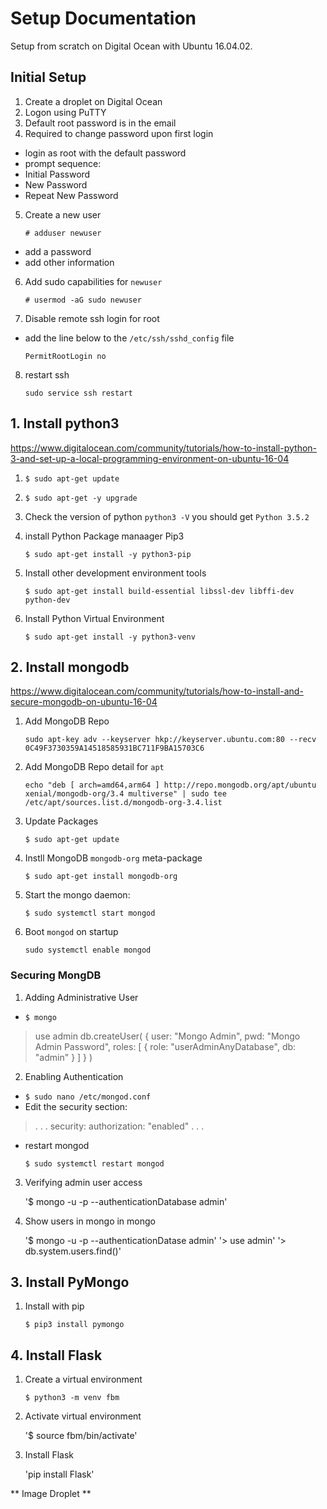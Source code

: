 # Setup Documentation
Setup from scratch on Digital Ocean with Ubuntu 16.04.02.

## Initial Setup
1. Create a droplet on Digital Ocean
2. Logon using PuTTY
3. Default root password is in the email
4. Required to change password upon first login
- login as root with the default password
- prompt sequence:
 - Initial Password
 - New Password
 - Repeat New Password
5. Create a new user

   `# adduser newuser`
- add a password
- add other information
6. Add sudo capabilities for `newuser`

   `# usermod -aG sudo newuser`
7. Disable remote ssh login for root
- add the line below to the `/etc/ssh/sshd_config` file

  `PermitRootLogin no`
8. restart ssh

   `sudo service ssh restart`

## 1. Install python3
https://www.digitalocean.com/community/tutorials/how-to-install-python-3-and-set-up-a-local-programming-environment-on-ubuntu-16-04
1. `$ sudo apt-get update`
2. `$ sudo apt-get -y upgrade`
3.  Check the version of python `python3 -V` 
    you should get `Python 3.5.2`
4. install Python Package manaager Pip3

   `$ sudo apt-get install -y python3-pip`
5. Install other development environment tools

   `$ sudo apt-get install build-essential libssl-dev libffi-dev python-dev`
6. Install Python Virtual Environment

   `$ sudo apt-get install -y python3-venv`

## 2. Install mongodb
https://www.digitalocean.com/community/tutorials/how-to-install-and-secure-mongodb-on-ubuntu-16-04
1. Add MongoDB Repo

   `sudo apt-key adv --keyserver hkp://keyserver.ubuntu.com:80 --recv 0C49F3730359A14518585931BC711F9BA15703C6`
2. Add MongoDB Repo detail for `apt`

   `echo "deb [ arch=amd64,arm64 ] http://repo.mongodb.org/apt/ubuntu xenial/mongodb-org/3.4 multiverse" | sudo tee /etc/apt/sources.list.d/mongodb-org-3.4.list`
3. Update Packages 

   `$ sudo apt-get update`
4. Instll MongoDB `mongodb-org` meta-package

   `$ sudo apt-get install mongodb-org`
5. Start the mongo daemon:

   `$ sudo systemctl start mongod`
6. Boot `mongod` on startup

   `sudo systemctl enable mongod`

### Securing MongDB
1. Adding Administrative User
- `$ mongo`
> use admin
> db.createUser(
>  {
>    user: "Mongo Admin",
>    pwd: "Mongo Admin Password",
>    roles: [ { role: "userAdminAnyDatabase", db: "admin" } ]
>  }
>)
2. Enabling Authentication
- `$ sudo nano /etc/mongod.conf`
- Edit the security section:
> . . .
> security:
>  authorization: "enabled"
> . . . 
- restart mongod

   `$ sudo systemctl restart mongod`
 
 3. Verifying admin user access
 
    '$ mongo -u <Mongo Admin Username> -p --authenticationDatabase admin'

 4. Show users in mongo
 in mongo
     
     '$ mongo -u <mongouser> -p --authenticationDatase admin'
     '> use admin'
     '> db.system.users.find()'
     
## 3. Install PyMongo
1. Install with pip

   `$ pip3 install pymongo`

## 4. Install Flask
1. Create a virtual environment

   `$ python3 -m venv fbm`
2. Activate virtual environment

   '$ source fbm/bin/activate'
3. Install Flask

   'pip install Flask'
   
** Image Droplet **
